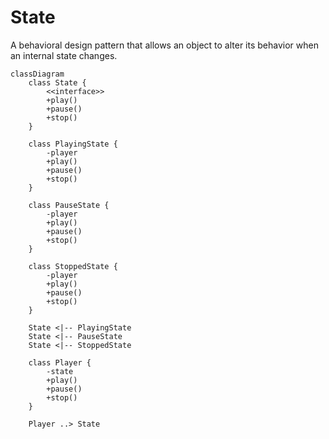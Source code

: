 # State

A behavioral design pattern that allows an object to alter its behavior when an internal state changes.

```mermaid
classDiagram
    class State {
        <<interface>>
        +play()
        +pause()
        +stop()
    }

    class PlayingState {
        -player
        +play()
        +pause()
        +stop()
    }

    class PauseState {
        -player
        +play()
        +pause()
        +stop()
    }

    class StoppedState {
        -player
        +play()
        +pause()
        +stop()
    }

    State <|-- PlayingState
    State <|-- PauseState
    State <|-- StoppedState

    class Player {
        -state
        +play()
        +pause()
        +stop()
    }

    Player ..> State
```

